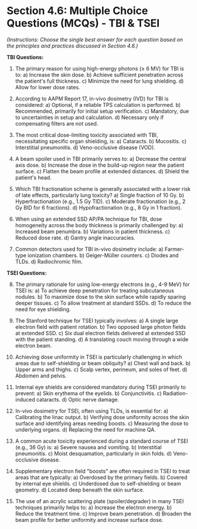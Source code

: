 # Section 4.6: Multiple Choice Questions (MCQs) - TBI & TSEI

*(Instructions: Choose the single best answer for each question based on the principles and practices discussed in Section 4.6.)*

**TBI Questions:**

1.  The primary reason for using high-energy photons (≥ 6 MV) for TBI is to:
    a) Increase the skin dose.
    b) Achieve sufficient penetration across the patient's full thickness.
    c) Minimize the need for lung shielding.
    d) Allow for lower dose rates.

2.  According to AAPM Report 17, in-vivo dosimetry (IVD) for TBI is considered:
    a) Optional, if a reliable TPS calculation is performed.
    b) Recommended, primarily for initial setup verification.
    c) Mandatory, due to uncertainties in setup and calculation.
    d) Necessary only if compensating filters are not used.

3.  The most critical dose-limiting toxicity associated with TBI, necessitating specific organ shielding, is:
    a) Cataracts.
    b) Mucositis.
    c) Interstitial pneumonitis.
    d) Veno-occlusive disease (VOD).

4.  A beam spoiler used in TBI primarily serves to:
    a) Decrease the central axis dose.
    b) Increase the dose in the build-up region near the patient surface.
    c) Flatten the beam profile at extended distances.
    d) Shield the patient's head.

5.  Which TBI fractionation scheme is generally associated with a lower risk of late effects, particularly lung toxicity?
    a) Single fraction of 10 Gy.
    b) Hyperfractionation (e.g., 1.5 Gy TID).
    c) Moderate fractionation (e.g., 2 Gy BID for 6 fractions).
    d) Hypofractionation (e.g., 8 Gy in 1 fraction).

6.  When using an extended SSD AP/PA technique for TBI, dose homogeneity across the body thickness is primarily challenged by:
    a) Increased beam penumbra.
    b) Variations in patient thickness.
    c) Reduced dose rate.
    d) Gantry angle inaccuracies.

7.  Common detectors used for TBI in-vivo dosimetry include:
    a) Farmer-type ionization chambers.
    b) Geiger-Müller counters.
    c) Diodes and TLDs.
    d) Radiochromic film.

**TSEI Questions:**

8.  The primary rationale for using low-energy electrons (e.g., 4-9 MeV) for TSEI is:
    a) To achieve deep penetration for treating subcutaneous nodules.
    b) To maximize dose to the skin surface while rapidly sparing deeper tissues.
    c) To allow treatment at standard SSDs.
    d) To reduce the need for eye shielding.

9.  The Stanford technique for TSEI typically involves:
    a) A single large electron field with patient rotation.
    b) Two opposed large photon fields at extended SSD.
    c) Six dual electron fields delivered at extended SSD with the patient standing.
    d) A translating couch moving through a wide electron beam.

10. Achieving dose uniformity in TSEI is particularly challenging in which areas due to self-shielding or beam obliquity?
    a) Chest wall and back.
    b) Upper arms and thighs.
    c) Scalp vertex, perineum, and soles of feet.
    d) Abdomen and pelvis.

11. Internal eye shields are considered mandatory during TSEI primarily to prevent:
    a) Skin erythema of the eyelids.
    b) Conjunctivitis.
    c) Radiation-induced cataracts.
    d) Optic nerve damage.

12. In-vivo dosimetry for TSEI, often using TLDs, is essential for:
    a) Calibrating the linac output.
    b) Verifying dose uniformity across the skin surface and identifying areas needing boosts.
    c) Measuring the dose to underlying organs.
    d) Replacing the need for machine QA.

13. A common acute toxicity experienced during a standard course of TSEI (e.g., 36 Gy) is:
    a) Severe nausea and vomiting.
    b) Interstitial pneumonitis.
    c) Moist desquamation, particularly in skin folds.
    d) Veno-occlusive disease.

14. Supplementary electron field "boosts" are often required in TSEI to treat areas that are typically:
    a) Overdosed by the primary fields.
    b) Covered by internal eye shields.
    c) Underdosed due to self-shielding or beam geometry.
    d) Located deep beneath the skin surface.

15. The use of an acrylic scattering plate (spoiler/degrader) in many TSEI techniques primarily helps to:
    a) Increase the electron energy.
    b) Reduce the treatment time.
    c) Improve beam penetration.
    d) Broaden the beam profile for better uniformity and increase surface dose.

